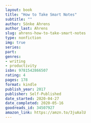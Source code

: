 ```yaml
---
layout: book
title: "How to Take Smart Notes"
subtitle: ""
author: Sönke Ahrens
author_last: Ahrens
slug: ahrens-how-to-take-smart-notes
type: nonfiction
img: true
series: 
part: 
genres:
- writing
- productivity
isbn: 9781542866507
rating: 4
pages: 178
format: kindle
publish_year: 2017
publisher: Self-Published
date_started: 2020-04-27
date_completed: 2020-05-16
goodreads_id: 34507927
amazon_link: https://amzn.to/3juAalU
---
```

